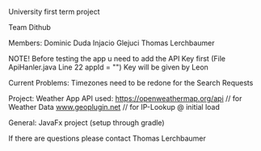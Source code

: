 University first term project

Team Dithub

Members:
Dominic Duda
Injacio Glejuci
Thomas Lerchbaumer 

NOTE!
Before testing the app u need to add the API Key first (File ApiHanler.java Line 22 appId = "") 
Key will be given by Leon

Current Problems:
Timezones need to be redone for the Search Requests


Project: Weather App 
API used: https://openweathermap.org/api  // for Weather Data
          www.geoplugin.net               // for IP-Lookup @ initial load

General:
JavaFx project (setup through gradle)

If there are questions please contact Thomas Lerchbaumer
